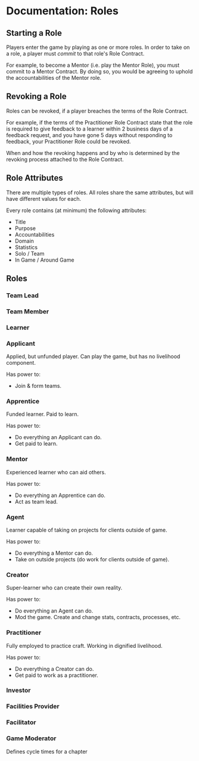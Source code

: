 # Documentation: Roles

## Starting a Role

Players enter the game by playing as one or more roles. In order to take on a role, a player must _commit_ to that role's Role Contract.

For example, to become a Mentor (i.e. play the Mentor Role), you must commit to a Mentor Contract. By doing so, you would be agreeing to uphold the accountabilities of the Mentor role.

## Revoking a Role

Roles can be revoked, if a player breaches the terms of the Role Contract.

For example, if the terms of the Practitioner Role Contract state that the role is required to give feedback to a learner within 2 business days of a feedback request, and you have gone 5 days without responding to feedback, your Practitioner Role could be revoked.

When and how the revoking happens and by who is determined by the revoking process attached to the Role Contract.

## Role Attributes

There are multiple types of roles. All roles share the same attributes, but will have different values for each.

Every role contains (at minimum) the following attributes:

- Title
- Purpose
- Accountabilities
- Domain
- Statistics
- Solo / Team
- In Game / Around Game

## Roles

### Team Lead
<!-- TODO: define role -->

### Team Member
<!-- TODO: define role -->

### Learner
<!-- TODO: define role -->

### Applicant
Applied, but unfunded player. Can play the game, but has no livelihood component.

Has power to:
- Join & form teams.

<!-- TODO: define role -->

### Apprentice
Funded learner. Paid to learn.

Has power to:
- Do everything an Applicant can do.
- Get paid to learn.

<!-- TODO: define role -->

### Mentor
Experienced learner who can aid others.

Has power to:
- Do everything an Apprentice can do.
- Act as team lead.

<!-- TODO: define role -->

### Agent
Learner capable of taking on projects for clients outside of game.

Has power to:
- Do everything a Mentor can do.
- Take on outside projects (do work for clients outside of game).

<!-- TODO: define role -->

### Creator
Super-learner who can create their own reality.

Has power to:
- Do everything an Agent can do.
- Mod the game. Create and change stats, contracts, processes, etc.

<!-- TODO: define role -->

### Practitioner
Fully employed to practice craft. Working in dignified livelihood.

Has power to:
- Do everything a Creator can do.
- Get paid to work as a practitioner.

<!-- TODO: define role -->

### Investor
<!-- TODO: define role -->

### Facilities Provider
<!-- TODO: define role -->

### Facilitator
<!-- TODO: define role -->

### Game Moderator

Defines cycle times for a chapter

